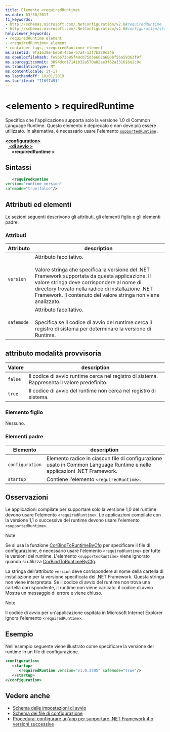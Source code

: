```yaml
---
title: Elemento <requiredRuntime>
ms.date: 03/30/2017
f1_keywords:
- http://schemas.microsoft.com/.NetConfiguration/v2.0#requiredRuntime
- http://schemas.microsoft.com/.NetConfiguration/v2.0#configuration/startup/requiredRuntime
helpviewer_keywords:
- requiredRuntime element
- <requiredRuntime> element
- container tags, <requiredRuntime> element
ms.assetid: 9fa1639e-beb8-43be-b7a4-12f7b229c34b
ms.openlocfilehash: fe96673b95f48cb75d36662a680bf56a59363f9f
ms.sourcegitcommit: 3094dcd17141b32a570a82ae3f62a331616e2c9c
ms.translationtype: MT
ms.contentlocale: it-IT
ms.lasthandoff: 10/01/2019
ms.locfileid: "71697491"
---
```

# <a name="requiredruntime-element"></a>\<elemento > requiredRuntime

Specifica che l'applicazione supporta solo la versione 1.0 di Common Language Runtime. Questo elemento è deprecato e non deve più essere utilizzato. In alternativa, è necessario usare l'elemento [`supportedRuntime`](supportedruntime-element.md) .

[ **\<configuration>** ](../configuration-element.md)  
&nbsp;&nbsp;[ **\<di avvio >** ](startup-element.md)  
&nbsp;&nbsp;&nbsp;&nbsp; **\<requiredRuntime >**  

## <a name="syntax"></a>Sintassi

```xml
   <requiredRuntime  
version="runtime version"
safemode="true|false"/>
```

## <a name="attributes-and-elements"></a>Attributi ed elementi

Le sezioni seguenti descrivono gli attributi, gli elementi figlio e gli elementi padre.

### <a name="attributes"></a>Attributi

|Attributo|description|
|---------------|-----------------|
|`version`|Attributo facoltativo.<br /><br /> Valore stringa che specifica la versione del .NET Framework supportata da questa applicazione. Il valore stringa deve corrispondere al nome di directory trovato nella radice di installazione .NET Framework. Il contenuto del valore stringa non viene analizzato.|
|`safemode`|Attributo facoltativo.<br /><br /> Specifica se il codice di avvio del runtime cerca il registro di sistema per determinare la versione di Runtime.|

## <a name="safemode-attribute"></a>attributo modalità provvisoria

|Valore|description|
|-----------|-----------------|
|`false`|Il codice di avvio runtime cerca nel registro di sistema. Rappresenta il valore predefinito.|
|`true`|Il codice di avvio del runtime non cerca nel registro di sistema.|

### <a name="child-elements"></a>Elemento figlio

Nessuno.

### <a name="parent-elements"></a>Elementi padre

|Elemento|description|
|-------------|-----------------|
|`configuration`|Elemento radice in ciascun file di configurazione usato in Common Language Runtime e nelle applicazioni .NET Framework.|
|`startup`|Contiene l'elemento `<requiredRuntime>`.|

## <a name="remarks"></a>Osservazioni
 Le applicazioni compilate per supportare solo la versione 1,0 del runtime devono usare l'elemento `<requiredRuntime>`. Le applicazioni compilate con la versione 1,1 o successive del runtime devono usare l'elemento `<supportedRuntime>`.

> [!NOTE]
> Se si usa la funzione [CorBindToRuntimeByCfg](../../../unmanaged-api/hosting/corbindtoruntimebycfg-function.md) per specificare il file di configurazione, è necessario usare l'elemento `<requiredRuntime>` per tutte le versioni del runtime. L'elemento `<supportedRuntime>` viene ignorato quando si utilizza [CorBindToRuntimeByCfg](../../../unmanaged-api/hosting/corbindtoruntimebycfg-function.md).

 La stringa dell'attributo `version` deve corrispondere al nome della cartella di installazione per la versione specificata del .NET Framework. Questa stringa non viene interpretata. Se il codice di avvio del runtime non trova una cartella corrispondente, il runtime non viene caricato. il codice di avvio Mostra un messaggio di errore e viene chiuso.

> [!NOTE]
> Il codice di avvio per un'applicazione ospitata in Microsoft Internet Explorer ignora l'elemento `<requiredRuntime>`.

## <a name="example"></a>Esempio

Nell'esempio seguente viene illustrato come specificare la versione del runtime in un file di configurazione.

```xml
<configuration>
   <startup>
      <requiredRuntime version="v1.0.3705" safemode="true"/>
   </startup>
</configuration>
```

## <a name="see-also"></a>Vedere anche

- [Schema delle impostazioni di avvio](index.md)
- [Schema dei file di configurazione](../index.md)
- [Procedura: configurare un'app per supportare .NET Framework 4 o versioni successive](../../../migration-guide/how-to-configure-an-app-to-support-net-framework-4-or-4-5.md)
